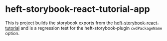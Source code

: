 # heft-storybook-react-tutorial-app

This is project builds the storybook exports from the
[heft-storybook-react-tutorial](https://github.com/microsoft/rushstack-samples/tree/main/heft/heft-storybook-react-tutorial) and is a regression test for the heft-storybook-plugin `cwdPackageName` option.
